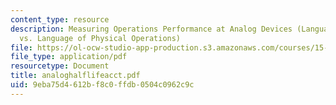 ```yaml
---
content_type: resource
description: Measuring Operations Performance at Analog Devices (Language of Money
  vs. Language of Physical Operations)
file: https://ol-ocw-studio-app-production.s3.amazonaws.com/courses/15-769-operations-strategy-spring-2003/9eba75d4612bf8c0ffdb0504c0962c9c_analoghalflifeacct.pdf
file_type: application/pdf
resourcetype: Document
title: analoghalflifeacct.pdf
uid: 9eba75d4-612b-f8c0-ffdb-0504c0962c9c
---
```

